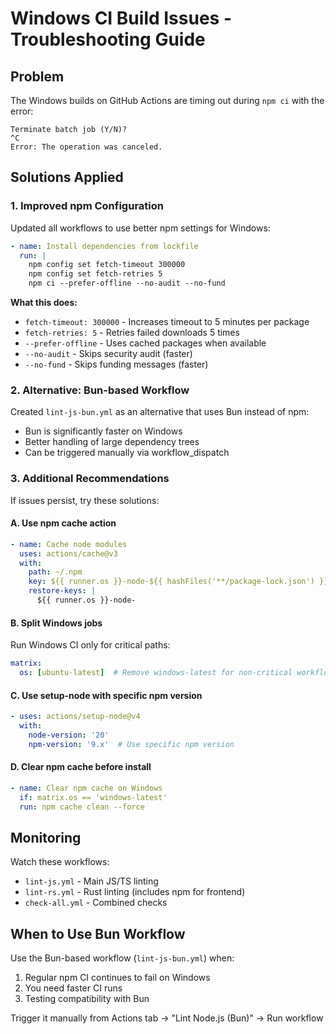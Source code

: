 # Windows CI Build Issues - Troubleshooting Guide

## Problem
The Windows builds on GitHub Actions are timing out during `npm ci` with the error:
```
Terminate batch job (Y/N)? 
^C
Error: The operation was canceled.
```

## Solutions Applied

### 1. Improved npm Configuration
Updated all workflows to use better npm settings for Windows:
```yaml
- name: Install dependencies from lockfile
  run: |
    npm config set fetch-timeout 300000
    npm config set fetch-retries 5
    npm ci --prefer-offline --no-audit --no-fund
```

**What this does:**
- `fetch-timeout: 300000` - Increases timeout to 5 minutes per package
- `fetch-retries: 5` - Retries failed downloads 5 times
- `--prefer-offline` - Uses cached packages when available
- `--no-audit` - Skips security audit (faster)
- `--no-fund` - Skips funding messages (faster)

### 2. Alternative: Bun-based Workflow
Created `lint-js-bun.yml` as an alternative that uses Bun instead of npm:
- Bun is significantly faster on Windows
- Better handling of large dependency trees
- Can be triggered manually via workflow_dispatch

### 3. Additional Recommendations

If issues persist, try these solutions:

#### A. Use npm cache action
```yaml
- name: Cache node modules
  uses: actions/cache@v3
  with:
    path: ~/.npm
    key: ${{ runner.os }}-node-${{ hashFiles('**/package-lock.json') }}
    restore-keys: |
      ${{ runner.os }}-node-
```

#### B. Split Windows jobs
Run Windows CI only for critical paths:
```yaml
matrix:
  os: [ubuntu-latest]  # Remove windows-latest for non-critical workflows
```

#### C. Use setup-node with specific npm version
```yaml
- uses: actions/setup-node@v4
  with:
    node-version: '20'
    npm-version: '9.x'  # Use specific npm version
```

#### D. Clear npm cache before install
```yaml
- name: Clear npm cache on Windows
  if: matrix.os == 'windows-latest'
  run: npm cache clean --force
```

## Monitoring

Watch these workflows:
- `lint-js.yml` - Main JS/TS linting
- `lint-rs.yml` - Rust linting (includes npm for frontend)
- `check-all.yml` - Combined checks

## When to Use Bun Workflow

Use the Bun-based workflow (`lint-js-bun.yml`) when:
1. Regular npm CI continues to fail on Windows
2. You need faster CI runs
3. Testing compatibility with Bun

Trigger it manually from Actions tab → "Lint Node.js (Bun)" → Run workflow